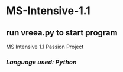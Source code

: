 # MS-Intensive-1.1

 ## run vreea.py to start program

 MS Intensive 1.1 Passion Project


### ***Language used: Python***


